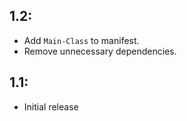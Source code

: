 ## 1.2:

* Add `Main-Class` to manifest.
* Remove unnecessary dependencies.

## 1.1:

* Initial release
